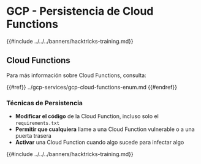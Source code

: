# GCP - Persistencia de Cloud Functions

{{#include ../../../banners/hacktricks-training.md}}

## Cloud Functions

Para más información sobre Cloud Functions, consulta:

{{#ref}}
../gcp-services/gcp-cloud-functions-enum.md
{{#endref}}

### Técnicas de Persistencia

- **Modificar el código** de la Cloud Function, incluso solo el `requirements.txt`
- **Permitir que cualquiera** llame a una Cloud Function vulnerable o a una puerta trasera
- **Activar** una Cloud Function cuando algo sucede para infectar algo

{{#include ../../../banners/hacktricks-training.md}}
